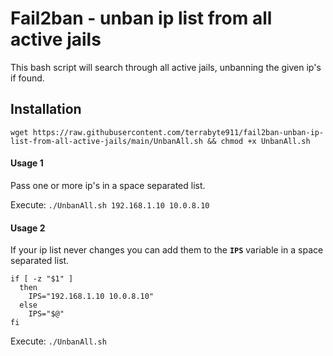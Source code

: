 # Fail2ban - unban ip list from all active jails
This bash script will search through all active jails, unbanning the given ip's if found. 
## Installation

`wget https://raw.githubusercontent.com/terrabyte911/fail2ban-unban-ip-list-from-all-active-jails/main/UnbanAll.sh && chmod +x UnbanAll.sh`

#### Usage 1

Pass one or more ip's in a space separated list.

Execute: `./UnbanAll.sh 192.168.1.10 10.0.8.10`

#### Usage 2

If your ip list never changes you can add them to the **`IPS`** variable in a space separated list.


```Shell
if [ -z "$1" ]
  then
    IPS="192.168.1.10 10.0.8.10"
  else
    IPS="$@"
fi
```
Execute: `./UnbanAll.sh`
